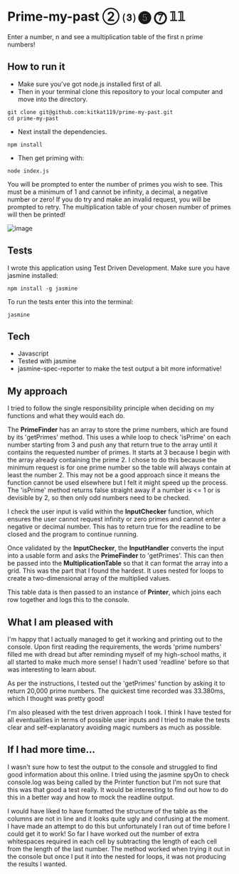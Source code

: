 # Prime-my-past   ② ⑶ ❺ ⓻ 𝟙𝟙

Enter a number, n and see a multiplication table of the first n prime numbers!

## How to run it
- Make sure you've got node.js installed first of all.
- Then in your terminal clone this repository to your local computer and move into the directory.
```
git clone git@github.com:kitkat119/prime-my-past.git
cd prime-my-past
```
- Next install the dependencies.
```
npm install
```
- Then get priming with:
```
node index.js
```

You will be prompted to enter the number of primes you wish to see. This must be a minimum of 1 and cannot be infinity, a decimal, a negative number or zero! If you do try and make an invalid request, you will be prompted to retry. The multiplication table of your chosen number of primes will then be printed!


![image](https://user-images.githubusercontent.com/26767598/32414525-0e091566-c221-11e7-933d-3b4f657df643.png)

## Tests

I wrote this application using Test Driven Development. Make sure you have jasmine installed:
```
npm install -g jasmine
```
To run the tests enter this into the terminal:
```
jasmine
 ```

 ## Tech
 - Javascript
 - Tested with jasmine
 - jasmine-spec-reporter to make the test output a bit more informative!

## My approach

I tried to follow the single responsibility principle when deciding on my functions and what they would each do.

The __PrimeFinder__ has an array to store the prime numbers, which are found by its 'getPrimes' method. This uses a while loop to check 'isPrime' on each number starting from 3 and push any that return true to the array until it contains the requested number of primes. It starts at 3 because I begin with the array already containing the prime 2. I chose to do this because the minimum request is for one prime number so the table will always contain at least the number 2. This may not be a good approach since it means the function cannot be used elsewhere but I felt it might speed up the process. The 'isPrime' method returns false straight away if a number is <= 1 or is devisible by 2, so then only odd numbers need to be checked.

I check the user input is valid within the __InputChecker__ function, which ensures the user cannot request infinity or zero primes and cannot enter a negative or decimal number. This has to return true for the readline to be closed and the program to continue running.

Once validated by the __InputChecker__, the __InputHandler__ converts the input into a usable form and asks the __PrimeFinder__ to 'getPrimes'. This can then be passed into the __MultiplicationTable__ so that it can format the array into a grid. This was the part that I found the hardest. It uses nested for loops to create a two-dimensional array of the multiplied values.

This table data is then passed to an instance of __Printer__, which joins each row together and logs this to the console.


 ## What I am pleased with

 I'm happy that I actually managed to get it working and printing out to the console. Upon first reading the requirements, the words 'prime numbers' filled me with dread but after reminding myself of my high-school maths, it all started to make much more sense! I hadn't used 'readline' before so that was interesting to learn about.

 As per the instructions, I tested out the 'getPrimes' function by asking it to return 20,000 prime numbers. The quickest time recorded was 33.380ms, which I thought was pretty good!

 I'm also pleased with the test driven approach I took. I think I have tested for all eventualities in terms of possible user inputs and I tried to make the tests clear and self-explanatory avoiding magic numbers as much as possible.

 ## If I had more time...

 I wasn't sure how to test the output to the console and struggled to find good information about this online. I tried using the jasmine spyOn to check console.log was being called by the Printer function but I'm not sure that this was that good a test really. It would be interesting to find out how to do this in a better way and how to mock the readline output.

 I would have liked to have formatted the structure of the table as the columns are not in line and it looks quite ugly and confusing at the moment. I have made an attempt to do this but unfortunately I ran out of time before I could get it to work! So far I have worked out the number of extra whitespaces required in each cell by subtracting the length of each cell from the length of the last number. The method worked when trying it out in the console but once I put it into the nested for loops, it was not producing the results I wanted. 
